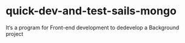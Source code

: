 # quick-dev-and-test-sails-mongo
It‘s a program for Front-end development to dedevelop a Background project
